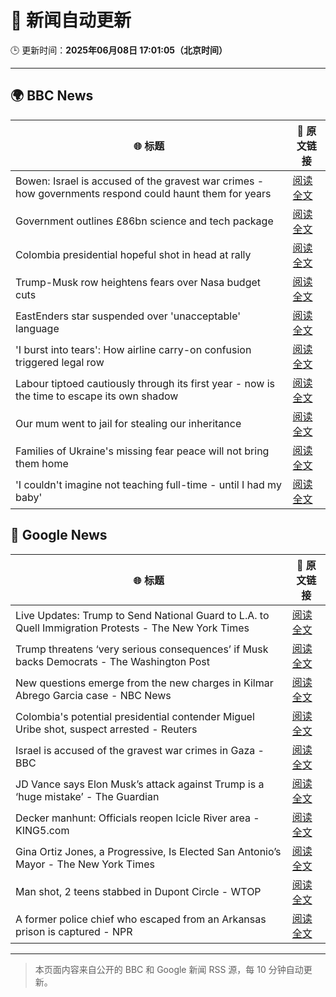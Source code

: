 # 🧠 新闻自动更新

🕒 更新时间：**2025年06月08日 17:01:05（北京时间）**

---

## 🌍 BBC News

| 🌐 标题 | 🔗 原文链接 |
|--------|-------------|
| Bowen: Israel is accused of the gravest war crimes - how governments respond could haunt them for years | [阅读全文](https://www.bbc.com/news/articles/c0r1xl5wgnko) |
| Government outlines £86bn science and tech package | [阅读全文](https://www.bbc.com/news/articles/cn7zngr6jn5o) |
| Colombia presidential hopeful shot in head at rally | [阅读全文](https://www.bbc.com/news/articles/c9dq8yxxy8zo) |
| Trump-Musk row heightens fears over Nasa budget cuts | [阅读全文](https://www.bbc.com/news/articles/c87jq0djw00o) |
| EastEnders star suspended over 'unacceptable' language | [阅读全文](https://www.bbc.com/news/articles/cx2qxd1e1pyo) |
| 'I burst into tears': How airline carry-on confusion triggered legal row | [阅读全文](https://www.bbc.com/news/articles/cz70ny09x07o) |
| Labour tiptoed cautiously through its first year - now is the time to escape its own shadow | [阅读全文](https://www.bbc.com/news/articles/czdye1963jmo) |
| Our mum went to jail for stealing our inheritance | [阅读全文](https://www.bbc.com/news/articles/cvgdzznggdvo) |
| Families of Ukraine's missing fear peace will not bring them home | [阅读全文](https://www.bbc.com/news/articles/c9wg2jelpyno) |
| 'I couldn't imagine not teaching full-time - until I had my baby' | [阅读全文](https://www.bbc.com/news/articles/cvgd3039zrro) |

## 📰 Google News

| 🌐 标题 | 🔗 原文链接 |
|--------|-------------|
| Live Updates: Trump to Send National Guard to L.A. to Quell Immigration Protests - The New York Times | [阅读全文](https://news.google.com/rss/articles/CBMie0FVX3lxTE96RGl6VEhVV3M4cUtqVlpNczVfU0dDMEV6TVZVNzBreXpSYU1xQ0tMZkZiVmVSZmZRb3RLeVFpQkFHNGl4eF9DeGhYakNuUDAyMmE0alo1bUhRM2RxX2UzRzdwbVk5Q3ZUbjFkVUVncDhhNGE5eHpHcHMwdw?oc=5) |
| Trump threatens ‘very serious consequences’ if Musk backs Democrats - The Washington Post | [阅读全文](https://news.google.com/rss/articles/CBMigwFBVV95cUxQTk9XSWVkT2pVY0k2SS1acWdETTF6YnV0ckpDT1IyWXNOUWE5N0JQeWhvb3pfT191UFdIcHFMcTZaanZTUElaaV9Jby1QNW5EZFdJaDFkUG84TFUyZ3lCYVJ6SFJuMVB1VGZvUUozeHN0ZUVLeXFsM1dhLXdkMnlwQTdkOA?oc=5) |
| New questions emerge from the new charges in Kilmar Abrego Garcia case - NBC News | [阅读全文](https://news.google.com/rss/articles/CBMihAFBVV95cUxNazBZbjJZQmthTVFJRlJyTnFiaU5ObmRoUEhmY2Z5M2U4R1JKVTJSMkRoaE5TOWhkU1c2MWVCbk9fM2pMdnVPQl9XbHJIeEtmclgyXzl3T2stZy16eDVydmloNHF6R2Z0N2UweEhYNVFaOE5rTTA5eDRPLXhoV2xRem1HV3XSAVZBVV95cUxPTHA0T3dtNEliLTlSemx1ZW52S3JZT1dBUTFwX0VCckpSaDZHY19uUGdkV1o0aVF1Y1ZfdHpxZGZHblAxWXJPS1dYU1M3YUNydWNvYlBzUQ?oc=5) |
| Colombia's potential presidential contender Miguel Uribe shot, suspect arrested - Reuters | [阅读全文](https://news.google.com/rss/articles/CBMimAFBVV95cUxPTzVqeXBNQlZuYzRuRlF5U1Qtb0dScXJPdmgzVWpwTmw5eUNlWmM5Y3JNNXpSa0JPaTdMbjlQeGFmeS1ES2dNaUJBZW9VV0x0WU84Sk5LYTdncHNxQm56ZFI5WVBIZ25oeC1EV2tXSGhta0U0TEZWWU5aZXIweF8wM2t2S2Z1U24tSThyUU1veEJKVU9RTGtYMw?oc=5) |
| Israel is accused of the gravest war crimes in Gaza - BBC | [阅读全文](https://news.google.com/rss/articles/CBMiWkFVX3lxTE85MzdCa09pY1gxWm1Da19PeElEWVQ1Q0VyQ1E2NGpZVTBOdHpMU0ZxMWVnZDFtZFA0cThkRktGUEJiTm50YTdCWm1qMlBuVmFjYjgzOHBEQlNsQdIBX0FVX3lxTFAyeER5NWMwWVBCUHc2YWJSdzUzYVFxSEt3aDZEb194ODZGeEtoWnQ5eXJmbTR6c3VWVWMyY1lQc3VUR3pLeDFCanZlaXRydnpqcnBVY1ZReC1TRENFV1gw?oc=5) |
| JD Vance says Elon Musk’s attack against Trump is a ‘huge mistake’ - The Guardian | [阅读全文](https://news.google.com/rss/articles/CBMifEFVX3lxTFA2eENjeDF6Y2U3eDFkSGpVaHE0TVowRGQzc2N5ek13NFZVb25RS3dmaGFFbzZ3T3RWeEExMFFvQkZ5SVRIQjktZ3FPWHFadmdEZm5VaHpLalJDTVpnVS1lQjQzclpnTWVDTEJTRTRRUzZ3UDRuTmh2VTNpOUE?oc=5) |
| Decker manhunt: Officials reopen Icicle River area - KING5.com | [阅读全文](https://news.google.com/rss/articles/CBMiywFBVV95cUxOZU5rSkNhN3RyVGZlbFpKb0J2cS1IbjItS21vVUJlaE82NHo5Znl1cFQ3RGgzcUV1V3BqVTFNU3RfZG01VURHeGpkZHhCVkRXam9GZHpvUFNiR0lXVXFZMHhra2hNSmZlM0tnc0FUa1ZuYzlXeUVEejdaUHhMa2FWbmFFbHZoNDhXOUhvX2dtYzBHeF9rRmhLMEU2YlBWQXNEblNDV1ZXbHprQnoyN0VsY2xrUVVxUU9lc3NvNUJkaGdjMnVwYlNsWTNvdw?oc=5) |
| Gina Ortiz Jones, a Progressive, Is Elected San Antonio’s Mayor - The New York Times | [阅读全文](https://news.google.com/rss/articles/CBMijgFBVV95cUxNQjZRU3U4WjAyd1NGQjFMa3pzNjZkYnpPcXZ2blUtTHYxTTd1S002VDZxSjFLU1pGT1RfcmNOSGxLakJDRGRxSEh2cXVET2MtVmhlU3Y0NmhkVTI3cThmNkZEOW50ZUk3ZTRENG9XcFJkQm5DMmYyamxOSmN3SHQ2cFBDbTF4MExadldLTXln?oc=5) |
| Man shot, 2 teens stabbed in Dupont Circle - WTOP | [阅读全文](https://news.google.com/rss/articles/CBMie0FVX3lxTE1DdENnOVJIZFoxLXlxcnAxQXlHa0NZN0ZYTy10enRjV0JwNEtBZjdFQ0JqNFhSVE9ZdXRlRnpXaGMzUkRCckh5U1dqbENzVzBoWEwzbWZGR04tcXdDSGVKQ3pSVHlDV0Z4RHZuYl9WVjhETlM2V2d1X1hsUQ?oc=5) |
| A former police chief who escaped from an Arkansas prison is captured - NPR | [阅读全文](https://news.google.com/rss/articles/CBMimAFBVV95cUxPNUFreFczWmh1TmNsblp4ZTZFSHQzV3loN29IaDdCNnZncm10d2dRb3NVNnhaTkxQV0Z6WDJob3ZZN3NlZmpqb3RmWWR5Vk1jSXJsOFpFR291YmdlU3JVSURUdFQwcy1YWjFIWU9YQzhkeEVYMlRuT3EwLWp6ZHB4dVJPR2gxaHA1STJ2ZkxwYWwzU1JhUTY0dw?oc=5) |

---
> 本页面内容来自公开的 BBC 和 Google 新闻 RSS 源，每 10 分钟自动更新。